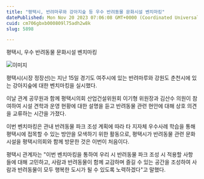 ```yaml
---
title: "평택시, 반려마루와 강아지숲 등 우수 반려동물 문화시설 벤치마킹"
datePublished: Mon Nov 20 2023 07:06:08 GMT+0000 (Coordinated Universal Time)
cuid: cm706gbxb000809l75adh2w8k
slug: 5898

---
```



평택시, 우수 반려동물 문화시설 벤치마킹

![이미지](https://cdn.hashnode.com/res/hashnode/image/upload/v1739259924603/4608d805-4720-4317-95aa-04395ec9ae90.jpeg)

평택시(시장 정장선)는 지난 15일 경기도 여주시에 있는 반려마루와 강원도 춘천시에 있는 강아지숲에 대한 벤치마킹을 실시했다.

이날 관계 공무원과 함께 평택시의회 산업건설위원회 이기형 위원장과 김산수 의원이 참여하여 시설 견학과 운영 현황에 대한 설명을 듣고 반려동물 관련 현안에 대해 상호 의견을 교류하는 시간을 가졌다.

이번 벤치마킹은 관내 반려동물 파크 조성 계획에 따라 타 지자체 우수사례 학습을 통해 평택시에 접목할 수 있는 방안을 모색하기 위한 활동으로, 평택시가 반려동물 관련 문화시설을 평택시의회와 함께 방문한 것은 이번이 처음이다.

평택시 관계자는 "이번 벤치마킹을 통하여 우리 시 반려동물 파크 조성 시 적용할 사항들에 대해 고민하고, 사람과 반려동물이 함께 교감하며 즐길 수 있는 공간을 조성하여 사람과 반려동물이 모두 행복한 도시가 될 수 있도록 노력하겠다"고 말했다.
